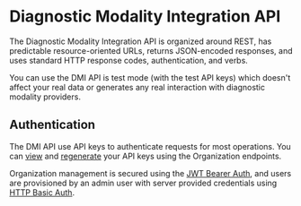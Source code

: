 # Diagnostic Modality Integration API

The Diagnostic Modality Integration API is organized around REST, has predictable resource-oriented URLs, returns JSON-encoded responses, and uses standard HTTP response codes, authentication, and verbs.

You can use the DMI API is test mode (with the test API keys) which doesn't affect your real data or generates any real interaction with diagnostic modality providers.

## Authentication
The DMI API use API keys to authenticate requests for most operations. You can [view](https://nominal.stoplight.io/docs/dmi/856061bdc3bcf-get-organization-api-keys) and [regenerate](https://nominal.stoplight.io/docs/dmi/0284e6090ecf0-regenerate-organization-api-keys) your API keys using the Organization endpoints.

Organization management is secured using the [JWT Bearer Auth](https://jwt.io/introduction), and users are provisioned by an admin user with server provided credentials using [HTTP Basic Auth](https://en.wikipedia.org/wiki/Basic_access_authentication).
